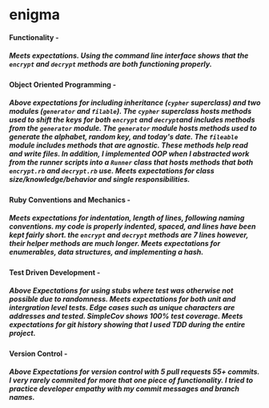 # enigma

#### **Functionality -**
##### Meets expectations. Using the command line interface shows that the `encrypt` and `decrypt` methods are both functioning properly.

#### **Object Oriented Programming -**
##### Above expectations for including inheritance (`cypher` superclass) and two modules (`generator` and `filable`). The `cypher` superclass hosts methods used to shift the keys for both `encrypt` and `decrypt`and includes methods from the `generator` module. The `generator` module hosts methods used to generate the alphabet, random key, and today's date. The `fileable` module includes methods that are agnostic. These methods help read and write files. In addition, I implemented OOP when I abstracted work from the runner scripts into a `Runner` class that hosts methods that both `encrypt.rb` and `decrypt.rb` use. Meets expectations for class size/knowledge/behavior and single responsibilities.

#### **Ruby Conventions and Mechanics -**
##### Meets expectations for indentation, length of lines, following naming conventions. my code is properly indented, spaced, and lines have been kept fairly short. the `encrypt` and `decrypt` methods are 7 lines however, their helper methods are much longer. Meets expectations for enumerables, data structures, and implementing a hash.

#### **Test Driven Development -**
##### Above Expectations for using stubs where test was otherwise not possible due to randomness. Meets expectations for both unit and intergration level tests. Edge cases such as unique characters are addresses and tested. SimpleCov shows 100% test coverage. Meets expectations for git history showing that I used TDD during the entire project.

#### **Version Control -**
##### Above Expectations for version control with 5 pull requests 55+ commits. I very rarely commited for more that one piece of functionality. I tried to practice developer empathy with my commit messages and branch names.